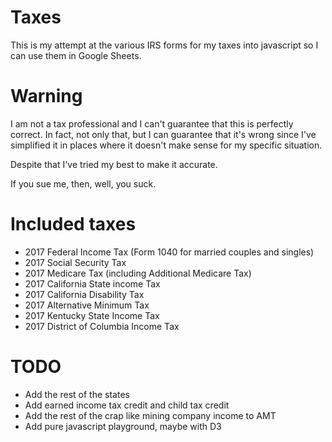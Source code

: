 # Taxes

This is my attempt at the various IRS forms for my taxes into
javascript so I can use them in Google Sheets.

# Warning

I am not a tax professional and I can't guarantee that this is perfectly
correct. In fact, not only that, but I can guarantee that it's
wrong since I've simplified it in places where it doesn't make
sense for my specific situation.

Despite that I've tried my best to make it accurate.

If you sue me, then, well, you suck.

# Included taxes

* 2017 Federal Income Tax (Form 1040 for married couples and singles)
* 2017 Social Security Tax
* 2017 Medicare Tax (including Additional Medicare Tax)
* 2017 California State income Tax
* 2017 California Disability Tax
* 2017 Alternative Minimum Tax
* 2017 Kentucky State Income Tax
* 2017 District of Columbia Income Tax

# TODO

* Add the rest of the states
* Add earned income tax credit and child tax credit
* Add the rest of the crap like mining company income to AMT
* Add pure javascript playground, maybe with D3
